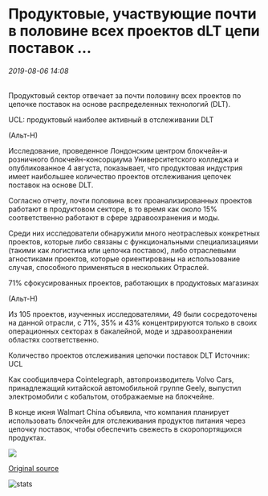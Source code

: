 # Продуктовые, участвующие почти в половине всех проектов dLT цепи поставок ...

###### 2019-08-06 14:08

Продуктовый сектор отвечает за почти половину всех проектов по цепочке поставок на основе распределенных технологий (DLT).

UCL: продуктовый наиболее активный в отслеживании DLT

(Альт-Н)

Исследование, проведенное Лондонским центром блокчейн-и розничного блокчейн-консорциума Университетского колледжа и опубликованное 4 августа, показывает, что продуктовая индустрия имеет наибольшее количество проектов отслеживания цепочек поставок на основе DLT.

Согласно отчету, почти половина всех проанализированных проектов работают в продуктовом секторе, в то время как около 15% соответственно работают в сфере здравоохранения и моды.

Среди них исследователи обнаружили много неотраслевых конкретных проектов, которые либо связаны с функциональными специализациями (такими как логистика или цепочка поставок), либо отраслевыми агностиками проектов, которые ориентированы на использование случая, способного применяться в нескольких Отраслей.

71% сфокусированных проектов, работающих в продуктовых магазинах

(Альт-Н)

Из 105 проектов, изученных исследователями, 49 были сосредоточены на данной отрасли, с 71%, 35% и 43% концентрируются только в своих операционных секторах в бакалейной, моде и здравоохранении областях соответственно.

Количество проектов отслеживания цепочки поставок DLT Источник: UCL

Как сообщилвчера Cointelegraph, автопроизводитель Volvo Cars, принадлежащий китайской автомобильной группе Geely, выпустил электромобили с кобальтом, отображаемые на блокчейне.

В конце июня Walmart China объявила, что компания планирует использовать блокчейн для отслеживания продуктов питания через цепочку поставок, чтобы обеспечить свежесть в скоропортящихся продуктах.

![](https://s3.cointelegraph.com/storage/uploads/view/14a1f70f40f8179dfc1d4c7f2ed3933d.png)

[Original source](https://cointelegraph.com/news/grocery-involved-in-nearly-half-of-all-dlt-supply-chain-projects)

![stats](https://c.statcounter.com/11760860/0/a89fa40b/1/ "stats")